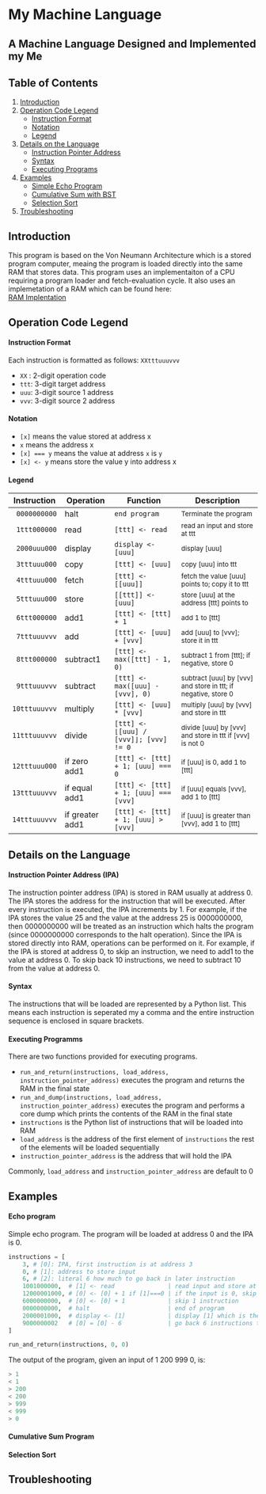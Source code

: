 # My Machine Language

## A Machine Language Designed and Implemented my Me

## Table of Contents
1. [Introduction](#introduction)
2. [Operation Code Legend](#operation-code-legend)
    * [Instruction Format](#instruction-format)
	* [Notation](#notation)
	* [Legend](#legend)
3. [Details on the Language](#details)
	* [Instruction Pointer Address](#instruction-pointer-address)
	* [Syntax](#syntax)
	* [Executing Programs](#executing-programs)
4. [Examples](#examples)
    * [Simple Echo Program](#echo-program)
	* [Cumulative Sum with BST](#cumulative-sum-program)
	* [Selection Sort](#selection-sort)
5. [Troubleshooting](#troubleshooting)

## Introduction

This program is based on the Von Neumann Architecture which is a stored program computer, meaing the program is loaded directly into the same RAM that stores data.
This program uses an implementaiton of a CPU requiring a program loader and fetch-evaluation cycle.
It also uses an implemetation of a RAM which can be found here: <br>[RAM Implentation](https://github.com/tansonlee/ram)

## Operation Code Legend

#### Instruction Format

Each instruction is formatted as follows: `XXtttuuuvvv`
* `XX` : 2-digit operation code
* `ttt`: 3-digit target address
* `uuu`: 3-digit source 1 address
* `vvv`: 3-digit source 2 address

#### Notation

* `[x]` means the value stored at address x
* `x` means the address x
* `[x] === y` means the value at address `x` is `y`
* `[x] <- y` means store the value y into address x

#### Legend


|Instruction     |Operation       |Function                                     |Description                                                      |
|----------------|----------------|---------------------------------------------|-----------------------------------------------------------------|
|` 0000000000`   |halt            |`end program`                                |<sub>Terminate the program</sub>                                         |     
|` 1ttt000000`   |read            |`[ttt] <- read`                              |<sub>read an input and store at ttt</sub>                                   |          
|` 2000uuu000`   |display         |`display <- [uuu]`                           |<sub>display [uuu]</sub>                                                    |
|` 3tttuuu000`   |copy            |`[ttt] <- [uuu]`                             |<sub>copy [uuu] into ttt</sub>                                              |
|` 4tttuuu000`   |fetch           |`[ttt] <- [[uuu]]`                           |<sub>fetch the value [uuu] points to; copy it to ttt</sub>                  |
|` 5tttuuu000`   |store           |`[[ttt]] <- [uuu]`                           |<sub>store [uuu] at the address [ttt] points to</sub>                       |
|` 6ttt000000`   |add1            |`[ttt] <- [ttt] + 1`                         |<sub>add 1 to [ttt]</sub>                                                   |
|` 7tttuuuvvv`   |add             |`[ttt] <- [uuu] + [vvv]`                     |<sub>add [uuu] to [vvv]; store it in ttt</sub>                              |
|` 8ttt000000`   |subtract1       |`[ttt] <- max([ttt] - 1, 0)`                 |<sub>subtract 1 from [ttt]; if negative, store 0</sub>                      |
|` 9tttuuuvvv`   |subtract        |`[ttt] <- max([uuu] - [vvv], 0)`             |<sub>subtract [uuu] by [vvv] and store in ttt; if negative, store 0</sub>   |
|`10tttuuuvvv`   |multiply        |`[ttt] <- [uuu] * [vvv]`                     |<sub>multiply [uuu] by [vvv] and store in ttt</sub>                         |
|`11tttuuuvvv`   |divide          |`[ttt] <- ⌊[uuu] / [vvv]⌋; [vvv] != 0`       |<sub>divide [uuu] by [vvv] and store in ttt if [vvv] is not 0</sub>         |
|`12tttuuu000`   |if zero add1    |`[ttt] <- [ttt] + 1; [uuu] === 0`            |<sub>if [uuu] is 0, add 1 to [ttt]</sub>                                    |
|`13tttuuuvvv`   |if equal add1   |`[ttt] <- [ttt] + 1; [uuu] === [vvv]`        |<sub>if [uuu] equals [vvv], add 1 to [ttt]</sub>                            |
|`14tttuuuvvv`   |if greater add1 |`[ttt] <- [ttt] + 1; [uuu] > [vvv]`          |<sub>if [uuu] is greater than [vvv], add 1 to [ttt]</sub>                   |


## Details on the Language

#### Instruction Pointer Address (IPA)
The instruction pointer address (IPA) is stored in RAM usually at address 0. 
The IPA stores the address for the instruction that will be executed.
After every instruction is executed, the IPA increments by 1.
For example, if the IPA stores the value 25 and the value at the address 25 is 0000000000, then 0000000000 will be treated as an instruction which halts the program (since 0000000000 corresponds to the halt operation).
Since the IPA is stored directly into RAM, operations can be performed on it. 
For example, if the IPA is stored at address 0, to skip an instruction, we need to add1 to the value at address 0.
To skip back 10 instructions, we need to subtract 10 from the value at address 0.

#### Syntax
The instructions that will be loaded are represented by a Python list. This means each instruction is seperated my a comma and the entire instruction sequence is enclosed in square brackets.

#### Executing Programms
There are two functions provided for executing programs.

* `run_and_return(instructions, load_address, instruction_pointer_address)` executes the program and returns the RAM in the final state
* `run_and_dump(instructions, load_address, instruction_pointer_address)` executes the program and performs a core dump which prints the contents of the RAM in the final state
* `instructions` is the Python list of instructions that will be loaded into RAM
* `load_address` is the address of the first element of `instructions` the rest of the elements will be loaded sequentially
* `instruction_pointer_address` is the address that will hold the IPA

Commonly, `load_address` and `instruction_pointer_address` are default to 0


## Examples

#### Echo program
Simple echo program. The program will be loaded at address 0 and the IPA is 0.

```python
instructions = [
	3, # [0]: IPA, first instruction is at address 3
	0, # [1]: address to store input
	6, # [2]: literal 6 how much to go back in later instruction
	1001000000,  # [1] <- read               | read input and store at address 1 **
	12000001000, # [0] <- [0] + 1 if [1]===0 | if the input is 0, skip 1 instruction 
	6000000000,  # [0] <- [0] + 1            | skip 1 instruction
	0000000000,  # halt                      | end of program
	2000001000,  # display <- [1]            | display [1] which is the input
	9000000002   # [0] = [0] - 6             | go back 6 instructions to **
]

run_and_return(instructions, 0, 0)
```

The output of the program, given an input of 1 200 999 0, is:
```python
> 1
< 1
> 200
< 200
> 999
< 999
> 0
```

#### Cumulative Sum Program

#### Selection Sort



## Troubleshooting 